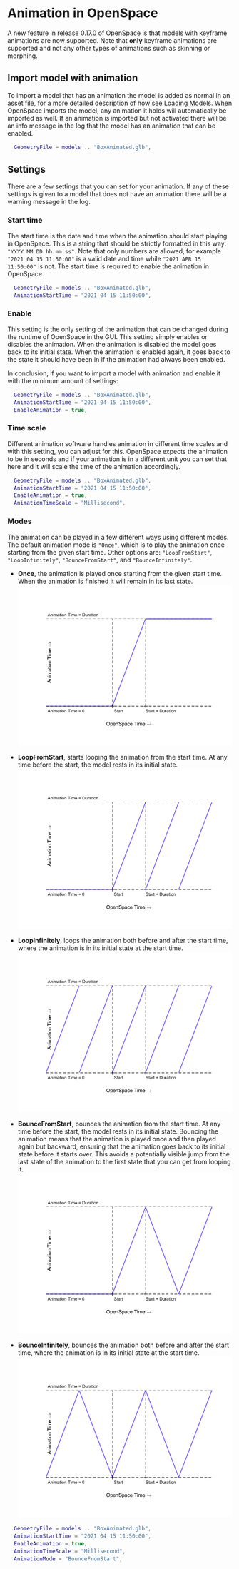 # Animation in OpenSpace
A new feature in release 0.17.0 of OpenSpace is that models with keyframe animations are now supported. Note that **only** keyframe animations are supported and not any other types of animations such as skinning or morphing.


## Import model with animation
To import a model that has an animation the model is added as normal in an asset file, for a more detailed description of how see [Loading Models](loading). When OpenSpace imports the model, any animation it holds will automatically be imported as well. If an animation is imported but not activated there will be an info message in the log that the model has an animation that can be enabled.

```lua
  GeometryFile = models .. "BoxAnimated.glb",
```


## Settings
There are a few settings that you can set for your animation. If any of these settings is given to a model that does not have an animation there will be a warning message in the log.

### Start time
The start time is the date and time when the animation should start playing in OpenSpace. This is a string that should be strictly formatted in this way: `"YYYY MM DD hh:mm:ss"`. Note that only numbers are allowed, for example `"2021 04 15 11:50:00"` is a valid date and time while `"2021 APR 15 11:50:00"` is not. The start time is required to enable the animation in OpenSpace.

```lua
  GeometryFile = models .. "BoxAnimated.glb",
  AnimationStartTime = "2021 04 15 11:50:00",
```

### Enable
This setting is the only setting of the animation that can be changed during the runtime of OpenSpace in the GUI. This setting simply enables or disables the animation. When the animation is disabled the model goes back to its initial state. When the animation is enabled again, it goes back to the state it should have been in if the animation had always been enabled.

In conclusion, if you want to import a model with animation and enable it with the minimum amount of settings:

```lua
  GeometryFile = models .. "BoxAnimated.glb",
  AnimationStartTime = "2021 04 15 11:50:00",
  EnableAnimation = true,
```

### Time scale
Different animation software handles animation in different time scales and with this setting, you can adjust for this. OpenSpace expects the animation to be in seconds and if your animation is in a different unit you can set that here and it will scale the time of the animation accordingly.

```lua
  GeometryFile = models .. "BoxAnimated.glb",
  AnimationStartTime = "2021 04 15 11:50:00",
  EnableAnimation = true,
  AnimationTimeScale = "Millisecond",
```

### Modes
The animation can be played in a few different ways using different modes. The default animation mode is `"Once"`, which is to play the animation once starting from the given start time. Other options are: `"LoopFromStart"`, `"LoopInfinitely"`, `"BounceFromStart"`, and `"BounceInfinitely"`.

  - **Once**, the animation is played once starting from the given start time. When the animation is finished it will remain in its last state.
![](once.png)

  - **LoopFromStart**, starts looping the animation from the start time. At any time before the start, the model rests in its initial state.
![](loopStart.png)

  - **LoopInfinitely**, loops the animation both before and after the start time, where the animation is in its initial state at the start time.
![](loopInf.png)

  - **BounceFromStart**, bounces the animation from the start time. At any time before the start, the model rests in its initial state. Bouncing the animation means that the animation is played once and then played again but backward, ensuring that the animation goes back to its initial state before it starts over. This avoids a potentially visible jump from the last state of the animation to the first state that you can get from looping it.
![](bounceStart.png)

  - **BounceInfinitely**, bounces the animation both before and after the start time, where the animation is in its initial state at the start time.
![](bounceInf.png)

```lua
  GeometryFile = models .. "BoxAnimated.glb",
  AnimationStartTime = "2021 04 15 11:50:00",
  EnableAnimation = true,
  AnimationTimeScale = "Millisecond",
  AnimationMode = "BounceFromStart",
```
